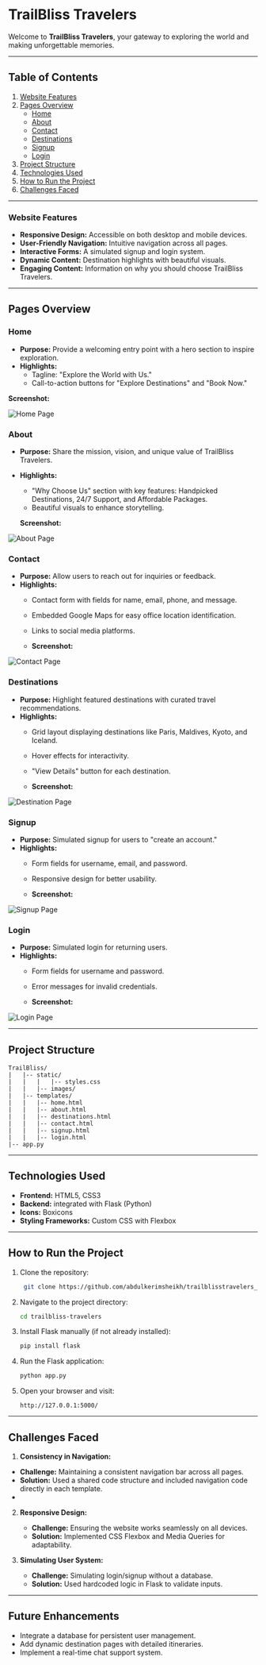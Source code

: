 <h1><b>TrailBliss Travelers</b></h1>

Welcome to **TrailBliss Travelers**, your gateway to exploring the world and making unforgettable memories. 

---

## Table of Contents

1. [Website Features](#website-features)
2. [Pages Overview](#pages-overview)
   - [Home](#home)
   - [About](#about)
   - [Contact](#contact)
   - [Destinations](#destinations)
   - [Signup](#signup)
   - [Login](#login)
3. [Project Structure](#project-structure)
4. [Technologies Used](#technologies-used)
5. [How to Run the Project](#how-to-run-the-project)
6. [Challenges Faced](#challenges-faced)

---

<h3>Website Features</h3> 

- **Responsive Design:** Accessible on both desktop and mobile devices.
- **User-Friendly Navigation:** Intuitive navigation across all pages.
- **Interactive Forms:** A simulated signup and login system.
- **Dynamic Content:** Destination highlights with beautiful visuals.
- **Engaging Content:** Information on why you should choose TrailBliss Travelers.

---

## Pages Overview

### Home
- **Purpose:** Provide a welcoming entry point with a hero section to inspire exploration.
- **Highlights:**
  - Tagline: "Explore the World with Us."
  - Call-to-action buttons for "Explore Destinations" and "Book Now."

 **Screenshot:**

![Home Page](static/images/home-page.png "Home Page Screenshot")

### About
- **Purpose:** Share the mission, vision, and unique value of TrailBliss Travelers.
- **Highlights:**
  - "Why Choose Us" section with key features: Handpicked Destinations, 24/7 Support, and Affordable Packages.
  - Beautiful visuals to enhance storytelling.
 
  **Screenshot:**

![About Page](static/images/about-page.png "About Page Screenshot")

### Contact
- **Purpose:** Allow users to reach out for inquiries or feedback.
- **Highlights:**
  - Contact form with fields for name, email, phone, and message.
  - Embedded Google Maps for easy office location identification.
  - Links to social media platforms.
 
  - **Screenshot:**

![Contact Page](static/images/contact-page.png "Contact Page Screenshot")

### Destinations
- **Purpose:** Highlight featured destinations with curated travel recommendations.
- **Highlights:**
  - Grid layout displaying destinations like Paris, Maldives, Kyoto, and Iceland.
  - Hover effects for interactivity.
  - "View Details" button for each destination.
 
  - **Screenshot:**

![Destination Page](static/images/destination-page.png "Destination Page Screenshot")

### Signup
- **Purpose:** Simulated signup for users to "create an account."
- **Highlights:**
  - Form fields for username, email, and password.
  - Responsive design for better usability.
 
  - **Screenshot:**

![Signup Page](static/images/signup-page.png "Signup Page Screenshot")

### Login
- **Purpose:** Simulated login for returning users.
- **Highlights:**
  - Form fields for username and password.
  - Error messages for invalid credentials.
 
  - **Screenshot:**

![Login Page](static/images/login-page.png "Login Page Screenshot")

---

## Project Structure

```
TrailBliss/
|   |-- static/
|   |   |   |-- styles.css
|   |   |-- images/
|   |-- templates/
|   |   |-- home.html
|   |   |-- about.html
|   |   |-- destinations.html
|   |   |-- contact.html
|   |   |-- signup.html
|   |   |-- login.html
|-- app.py
```

---

## Technologies Used

- **Frontend:** HTML5, CSS3
- **Backend:** integrated with Flask (Python)
- **Icons:** Boxicons
- **Styling Frameworks:** Custom CSS with Flexbox

---

## How to Run the Project

1. Clone the repository:
   ```bash
    git clone https://github.com/abdulkerimsheikh/trailblisstravelers_project.git
   ```

2. Navigate to the project directory:
   ```bash
   cd trailbliss-travelers
   ```

3. Install Flask manually (if not already installed):
   ```bash
   pip install flask
   ```

4. Run the Flask application:
   ```bash
   python app.py
   ```

5. Open your browser and visit:
   ```
   http://127.0.0.1:5000/
   ```

---

## Challenges Faced

1.  **Consistency in Navigation:**
   - **Challenge:** Maintaining a consistent navigation bar across all pages.
   - **Solution:** Used a shared code structure and included navigation code directly in each template.
   - 
2. **Responsive Design:**
   - **Challenge:** Ensuring the website works seamlessly on all devices.
   - **Solution:** Implemented CSS Flexbox and Media Queries for adaptability.

3. **Simulating User System:**
   - **Challenge:** Simulating login/signup without a database.
   - **Solution:** Used hardcoded logic in Flask to validate inputs.


---

## Future Enhancements

- Integrate a database for persistent user management.
- Add dynamic destination pages with detailed itineraries.
- Implement a real-time chat support system.


